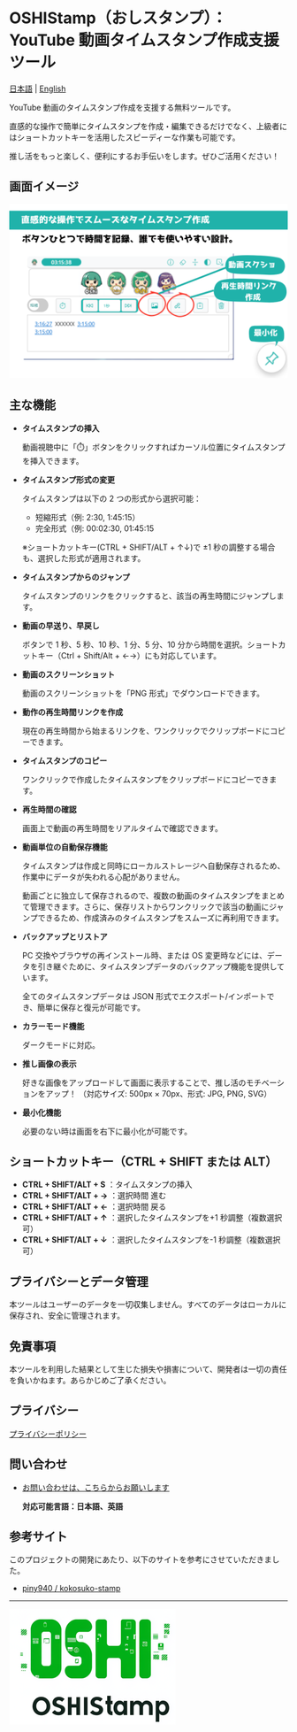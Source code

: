 # OSHIStamp（おしスタンプ）：YouTube 動画タイムスタンプ作成支援ツール

[日本語](README.md) | [English](README-EN.md)

YouTube 動画のタイムスタンプ作成を支援する無料ツールです。

直感的な操作で簡単にタイムスタンプを作成・編集できるだけでなく、上級者にはショートカットキーを活用したスピーディーな作業も可能です。

推し活をもっと楽しく、便利にするお手伝いをします。ぜひご活用ください！

## 画面イメージ

![alt text](./images/image-screen.png)

## 主な機能

- **タイムスタンプの挿入**

  動画視聴中に「⏱️」ボタンをクリックすればカーソル位置にタイムスタンプを挿入できます。

- **タイムスタンプ形式の変更**

  タイムスタンプは以下の 2 つの形式から選択可能：

  - 短縮形式（例: 2:30, 1:45:15）
  - 完全形式（例: 00:02:30, 01:45:15

  ※ショートカットキー(CTRL + SHIFT/ALT + ↑↓)で ±1 秒の調整する場合も、選択した形式が適用されます。

- **タイムスタンプからのジャンプ**

  タイムスタンプのリンクをクリックすると、該当の再生時間にジャンプします。

- **動画の早送り、早戻し**

  ボタンで 1 秒、5 秒、10 秒、1 分、5 分、10 分から時間を選択。ショートカットキー（Ctrl + Shift/Alt + ←→）にも対応しています。

- **動画のスクリーンショット**

  動画のスクリーンショットを「PNG 形式」でダウンロードできます。

- **動作の再生時間リンクを作成**

  現在の再生時間から始まるリンクを、ワンクリックでクリップボードにコピーできます。

- **タイムスタンプのコピー**

  ワンクリックで作成したタイムスタンプをクリップボードにコピーできます。

- **再生時間の確認**

  画面上で動画の再生時間をリアルタイムで確認できます。

- **動画単位の自動保存機能**

  タイムスタンプは作成と同時にローカルストレージへ自動保存されるため、作業中にデータが失われる心配がありません。

  動画ごとに独立して保存されるので、複数の動画のタイムスタンプをまとめて管理できます。さらに、保存リストからワンクリックで該当の動画にジャンプできるため、作成済みのタイムスタンプをスムーズに再利用できます。

- **バックアップとリストア**

  PC 交換やブラウザの再インストール時、または OS 変更時などには、データを引き継ぐために、タイムスタンプデータのバックアップ機能を提供しています。

  全てのタイムスタンプデータは JSON 形式でエクスポート/インポートでき、簡単に保存と復元が可能です。

- **カラーモード機能**

  ダークモードに対応。

- **推し画像の表示**

  好きな画像をアップロードして画面に表示することで、推し活のモチベーションをアップ！
  （対応サイズ: 500px × 70px、形式: JPG, PNG, SVG）

- **最小化機能**

  必要のない時は画面を右下に最小化が可能です。

## ショートカットキー（CTRL + SHIFT または ALT）

- **CTRL + SHIFT/ALT + S** ：タイムスタンプの挿入
- **CTRL + SHIFT/ALT + →** ：選択時間 進む
- **CTRL + SHIFT/ALT + ←** ：選択時間 戻る
- **CTRL + SHIFT/ALT + ↑** ：選択したタイムスタンプを+1 秒調整（複数選択可）
- **CTRL + SHIFT/ALT + ↓** ：選択したタイムスタンプを-1 秒調整（複数選択可）

## プライバシーとデータ管理

本ツールはユーザーのデータを一切収集しません。すべてのデータはローカルに保存され、安全に管理されます。

## 免責事項

本ツールを利用した結果として生じた損失や損害について、開発者は一切の責任を負いかねます。あらかじめご了承ください。

## プライバシー

[プライバシーポリシー](https://takanori-azegami-jp.github.io/OSHIStamp-docs/)

## 問い合わせ

- [お問い合わせは、こちらからお願いします](https://github.com/takanori-azegami-jp/OSHIStamp-docs/issues)

  **対応可能言語：日本語、英語**

## 参考サイト

このプロジェクトの開発にあたり、以下のサイトを参考にさせていただきました。

- [piny940 / kokosuko-stamp](https://github.com/piny940/kokosuko-stamp)

---

![alt text](./images/image-logo.png)
